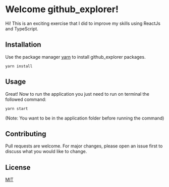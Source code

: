# Welcome github_explorer!

Hi! This is an exciting exercise that I did to improve my skills using ReactJs and TypeScript.

## Installation

Use the package manager [yarn](https://classic.yarnpkg.com/en/docs/cli/install/#:~:text=yarn%20install%20is%20used%20to,save%20or%20%2D%2Dsave%2Ddev%20.) to install github_explorer packages.

`yarn install`

## Usage

Great! Now to run the application you just need to run on terminal  the followed command:

`yarn start`

(Note: You want to be in the application folder before running the command)


## Contributing

Pull requests are welcome. For major changes, please open an issue first to discuss what you would like to change.

## License
[MIT](https://choosealicense.com/licenses/mit/)
